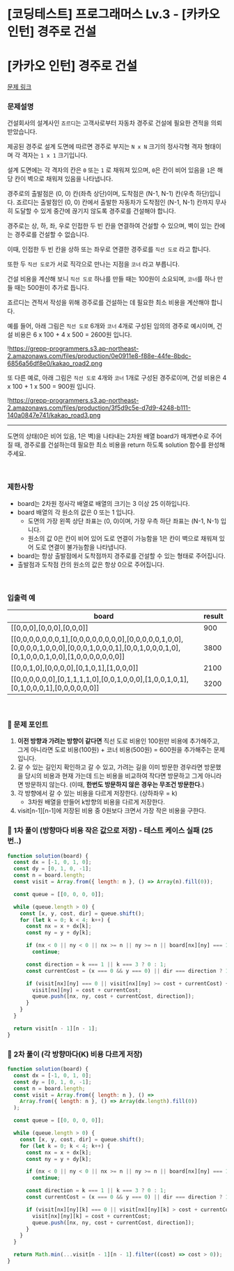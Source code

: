 # [코딩테스트] 프로그래머스 Lv.3 - [카카오 인턴] 경주로 건설

# [카카오 인턴] 경주로 건설

[문제 링크](https://school.programmers.co.kr/learn/courses/30/lessons/67259)

### 문제설명

건설회사의 설계사인 `죠르디`는 고객사로부터 자동차 경주로 건설에 필요한 견적을 의뢰받았습니다.

제공된 경주로 설계 도면에 따르면 경주로 부지는 `N x N` 크기의 정사각형 격자 형태이며 각 격자는 `1 x 1` 크기입니다.

설계 도면에는 각 격자의 칸은 `0` 또는 `1` 로 채워져 있으며, `0`은 칸이 비어 있음을 `1`은 해당 칸이 벽으로 채워져 있음을 나타냅니다.

경주로의 출발점은 (0, 0) 칸(좌측 상단)이며, 도착점은 (N-1, N-1) 칸(우측 하단)입니다. 죠르디는 출발점인 (0, 0) 칸에서 출발한 자동차가 도착점인 (N-1, N-1) 칸까지 무사히 도달할 수 있게 중간에 끊기지 않도록 경주로를 건설해야 합니다.

경주로는 상, 하, 좌, 우로 인접한 두 빈 칸을 연결하여 건설할 수 있으며, 벽이 있는 칸에는 경주로를 건설할 수 없습니다.

이때, 인접한 두 빈 칸을 상하 또는 좌우로 연결한 경주로를 `직선 도로` 라고 합니다.

또한 두 `직선 도로`가 서로 직각으로 만나는 지점을 `코너` 라고 부릅니다.

건설 비용을 계산해 보니 `직선 도로` 하나를 만들 때는 100원이 소요되며, `코너`를 하나 만들 때는 500원이 추가로 듭니다.

죠르디는 견적서 작성을 위해 경주로를 건설하는 데 필요한 최소 비용을 계산해야 합니다.

예를 들어, 아래 그림은 `직선 도로` 6개와 `코너` 4개로 구성된 임의의 경주로 예시이며, 건설 비용은 6 x 100 + 4 x 500 = 2600원 입니다.

!https://grepp-programmers.s3.ap-northeast-2.amazonaws.com/files/production/0e0911e8-f88e-44fe-8bdc-6856a56df8e0/kakao_road2.png

또 다른 예로, 아래 그림은 `직선 도로` 4개와 `코너` 1개로 구성된 경주로이며, 건설 비용은 4 x 100 + 1 x 500 = 900원 입니다.

!https://grepp-programmers.s3.ap-northeast-2.amazonaws.com/files/production/3f5d9c5e-d7d9-4248-b111-140a0847e741/kakao_road3.png

---

도면의 상태(0은 비어 있음, 1은 벽)을 나타내는 2차원 배열 board가 매개변수로 주어질 때, 경주로를 건설하는데 필요한 최소 비용을 return 하도록 solution 함수를 완성해주세요.

<br/>

### 제한사항

- board는 2차원 정사각 배열로 배열의 크기는 3 이상 25 이하입니다.
- board 배열의 각 원소의 값은 0 또는 1 입니다.
  - 도면의 가장 왼쪽 상단 좌표는 (0, 0)이며, 가장 우측 하단 좌표는 (N-1, N-1) 입니다.
  - 원소의 값 0은 칸이 비어 있어 도로 연결이 가능함을 1은 칸이 벽으로 채워져 있어 도로 연결이 불가능함을 나타냅니다.
- board는 항상 출발점에서 도착점까지 경주로를 건설할 수 있는 형태로 주어집니다.
- 출발점과 도착점 칸의 원소의 값은 항상 0으로 주어집니다.

<br/>

### **입출력 예**

| board                                                                                                                                             | result |
| ------------------------------------------------------------------------------------------------------------------------------------------------- | ------ |
| [[0,0,0],[0,0,0],[0,0,0]]                                                                                                                         | 900    |
| [[0,0,0,0,0,0,0,1],[0,0,0,0,0,0,0,0],[0,0,0,0,0,1,0,0],[0,0,0,0,1,0,0,0],[0,0,0,1,0,0,0,1],[0,0,1,0,0,0,1,0],[0,1,0,0,0,1,0,0],[1,0,0,0,0,0,0,0]] | 3800   |
| [[0,0,1,0],[0,0,0,0],[0,1,0,1],[1,0,0,0]]                                                                                                         | 2100   |
| [[0,0,0,0,0,0],[0,1,1,1,1,0],[0,0,1,0,0,0],[1,0,0,1,0,1],[0,1,0,0,0,1],[0,0,0,0,0,0]]                                                             | 3200   |

<br/>

### 📕 문제 포인트

1. **이전 방향과 가려는 방향이 같다면** 직선 도로 비용인 100원만 비용에 추가해주고, 그게 아니라면 도로 비용(100원) + 코너 비용(500원) = 600원을 추가해주는 문제입니다.
2. 갈 수 있는 길인지 확인하고 갈 수 있고, 가려는 길을 이미 방문한 경우라면 방문했을 당시의 비용과 현재 가는데 드는 비용을 비교하여 작다면 방문하고 그게 아니라면 방문하지 않는다. (이때, **한번도 방문하지 않은 경우는 무조건 방문한다.**)
3. 각 방향에서 갈 수 있는 비용을 다르게 저장한다. (상하좌우 = k)
   - 3차원 배열을 만들어 k방향의 비용을 다르게 저장한다.
4. visit[n-1][n-1]에 저장된 비용 중 0원보다 크면서 가장 작은 비용을 구한다.

### 📝 1차 풀이 (방향마다 비용 작은 값으로 저장) - 테스트 케이스 실패 (25번..)

```js
function solution(board) {
  const dx = [-1, 0, 1, 0];
  const dy = [0, 1, 0, -1];
  const n = board.length;
  const visit = Array.from({ length: n }, () => Array(n).fill(0));

  const queue = [[0, 0, 0, 0]];

  while (queue.length > 0) {
    const [x, y, cost, dir] = queue.shift();
    for (let k = 0; k < 4; k++) {
      const nx = x + dx[k];
      const ny = y + dy[k];

      if (nx < 0 || ny < 0 || nx >= n || ny >= n || board[nx][ny] === 1)
        continue;

      const direction = k === 1 || k === 3 ? 0 : 1;
      const currentCost = (x === 0 && y === 0) || dir === direction ? 100 : 600;

      if (visit[nx][ny] === 0 || visit[nx][ny] >= cost + currentCost) {
        visit[nx][ny] = cost + currentCost;
        queue.push([nx, ny, cost + currentCost, direction]);
      }
    }
  }

  return visit[n - 1][n - 1];
}
```

### 📝 2차 풀이 (각 방향마다(K) 비용 다르게 저장)

```js
function solution(board) {
  const dx = [-1, 0, 1, 0];
  const dy = [0, 1, 0, -1];
  const n = board.length;
  const visit = Array.from({ length: n }, () =>
    Array.from({ length: n }, () => Array(dx.length).fill(0))
  );

  const queue = [[0, 0, 0, 0]];

  while (queue.length > 0) {
    const [x, y, cost, dir] = queue.shift();
    for (let k = 0; k < 4; k++) {
      const nx = x + dx[k];
      const ny = y + dy[k];

      if (nx < 0 || ny < 0 || nx >= n || ny >= n || board[nx][ny] === 1)
        continue;

      const direction = k === 1 || k === 3 ? 0 : 1;
      const currentCost = (x === 0 && y === 0) || dir === direction ? 100 : 600;

      if (visit[nx][ny][k] === 0 || visit[nx][ny][k] > cost + currentCost) {
        visit[nx][ny][k] = cost + currentCost;
        queue.push([nx, ny, cost + currentCost, direction]);
      }
    }
  }

  return Math.min(...visit[n - 1][n - 1].filter((cost) => cost > 0));
}
```
